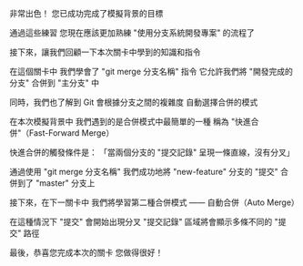非常出色！
您已成功完成了模擬背景的目標

通過這些練習
您現在應該更加熟練 
"使用分支系統開發專案" 的流程了

接下來，讓我們回顧一下本次關卡中學到的知識和指令

在這個關卡中
我們學會了 "git merge 分支名稱" 指令
它允許我們將 "開發完成的分支" 合併到 "主分支" 中

同時，我們也了解到 
Git 會根據分支之間的複雜度
自動選擇合併的模式

在本次模擬背景中
我們遇到的是合併模式中最簡單的一種
稱為 "快進合併"（Fast-Forward Merge）

快進合併的觸發條件是：
「當兩個分支的 "提交記錄" 呈現一條直線，沒有分叉」

通過使用 "git merge 分支名稱"
我們成功地將 "new-feature" 分支的 "提交"
合併到了 "master" 分支上

接下來，在下一關卡中
我們將學習第二種合併模式 —— 自動合併（Auto Merge）

在這種情況下
"提交" 會開始出現分叉
"提交記錄" 區域將會顯示多條不同的 "提交" 路徑

最後，恭喜您完成本次的關卡
您做得很好！